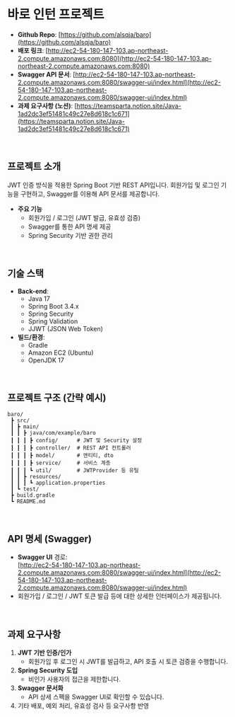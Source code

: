# 바로 인턴 프로젝트

- **Github Repo**: [https://github.com/alsqja/baro](https://github.com/alsqja/baro)
- **배포 링크**: [http://ec2-54-180-147-103.ap-northeast-2.compute.amazonaws.com:8080](http://ec2-54-180-147-103.ap-northeast-2.compute.amazonaws.com:8080)
- **Swagger API 문서**: [http://ec2-54-180-147-103.ap-northeast-2.compute.amazonaws.com:8080/swagger-ui/index.html](http://ec2-54-180-147-103.ap-northeast-2.compute.amazonaws.com:8080/swagger-ui/index.html)
- **과제 요구사항 (노션)**: [https://teamsparta.notion.site/Java-1ad2dc3ef51481c49c27e8d618c1c671](https://teamsparta.notion.site/Java-1ad2dc3ef51481c49c27e8d618c1c671)

<br/>

## 프로젝트 소개
JWT 인증 방식을 적용한 Spring Boot 기반 REST API입니다. 회원가입 및 로그인 기능을 구현하고, Swagger를 이용해 API 문서를 제공합니다.

- **주요 기능**  
  - 회원가입 / 로그인 (JWT 발급, 유효성 검증)  
  - Swagger를 통한 API 명세 제공  
  - Spring Security 기반 권한 관리  

<br/>

## 기술 스택

- **Back-end**: 
  - Java 17
  - Spring Boot 3.4.x
  - Spring Security
  - Spring Validation
  - JJWT (JSON Web Token)
- **빌드/환경**:  
  - Gradle  
  - Amazon EC2 (Ubuntu)  
  - OpenJDK 17  

<br/>

## 프로젝트 구조 (간략 예시)

```
baro/
 ┣ src/
 ┃ ┣ main/
 ┃ ┃ ┣ java/com/example/baro
 ┃ ┃ ┃ ┣ config/      # JWT 및 Security 설정
 ┃ ┃ ┃ ┣ controller/  # REST API 컨트롤러
 ┃ ┃ ┃ ┣ model/       # 엔티티, dto
 ┃ ┃ ┃ ┣ service/     # 서비스 계층
 ┃ ┃ ┃ ┗ util/        # JWTProvider 등 유틸
 ┃ ┃ ┣ resources/
 ┃ ┃ ┃ ┗ application.properties
 ┃ ┗ test/
 ┣ build.gradle
 ┗ README.md
```

<br/>

## API 명세 (Swagger)

- **Swagger UI** 경로:  
  [http://ec2-54-180-147-103.ap-northeast-2.compute.amazonaws.com:8080/swagger-ui/index.html](http://ec2-54-180-147-103.ap-northeast-2.compute.amazonaws.com:8080/swagger-ui/index.html)  
- 회원가입 / 로그인 / JWT 토큰 발급 등에 대한 상세한 인터페이스가 제공됩니다.

<br/>

## 과제 요구사항

1. **JWT 기반 인증/인가**  
   - 회원가입 후 로그인 시 JWT를 발급하고, API 호출 시 토큰 검증을 수행합니다.
2. **Spring Security 도입**  
   - 비인가 사용자의 접근을 제한합니다.
3. **Swagger 문서화**  
   - API 상세 스펙을 Swagger UI로 확인할 수 있습니다.
4. 기타 배포, 예외 처리, 유효성 검사 등 요구사항 반영
